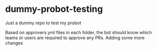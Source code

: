 # dummy-probot-testing
Just a dummy repo to test my probot

Based on approvers.yml files in each folder, the bot should know which teams or users are required to approve any PRs.
Adding some more changes
